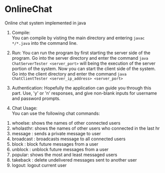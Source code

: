 # OnlineChat
Online chat system implemented in java

1. Compile:   
You can compile by visting the main directory and entering `javac */*.java` into the command line.


2. Run:
You can run the program by first starting the server side of the program. Go into the server directory and enter the command `java ChatServerTester <server_port>` will being the execution of the server portion of the system. Now you can start the client side of the system. Go into the client directory and enter the command `java ChatClientTester <server_ip_address> <server_port>`

3. Authentication:
Hopefully the application can guide you through this part. Use, 'y' or 'n' responses, and give non-blank inputs for username and password prompts.

4. Chat Usage:  
You can use the following chat commands:  
1) whoelse: shows the names of other connected users  
2) wholasthr: shows the names of other users who connected in the last hr  
3) message <user> <message>: sends a private message to user  
4) broadcast <message>: broadcasts message to all connected users  
5) block <user>: block future messages from a user  
6) unblock <user>: unblock future messages from a user  
7) popular: shows the most and least messaged users  
8) takeback <user>: delete undelivered messages sent to another user  
9) logout: logout current user  
